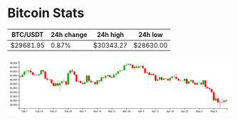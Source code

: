 # Bitcoin Stats

BTC/USDT|24h change|24h high|24h low|
|---|---|---|---|
|$29681.95|0.87%|$30343.27|$28630.00|

<img src="./chart.svg">
